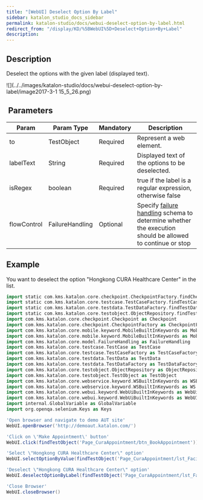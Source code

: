 ```yaml
---
title: "[WebUI] Deselect Option By Label" 
sidebar: katalon_studio_docs_sidebar
permalink: katalon-studio/docs/webui-deselect-option-by-label.html 
redirect_from: "/display/KD/%5BWebUI%5D+Deselect+Option+By+Label" 
description: 
---
```

Description
-----------

Deselect the options with the given label (displayed text).

![](../../images/katalon-studio/docs/webui-deselect-option-by-label/image2017-3-1 15_5_26.png)

 Parameters
-----------

| Param | Param Type | Mandatory | Description |
| --- | --- | --- | --- |
| to | TestObject | Required | Represent a web element. |
| labelText | String | Required | Displayed text of the options to be deselected. |
| isRegex | boolean | Required | true if the label is a regular expression, otherwise false |
| flowControl | FailureHandling | Optional | Specify [failure handling](/x/qAAM) schema to determine whether the execution should be allowed to continue or stop |

Example
-------

You want to deselect the option "Hongkong CURA Healthcare Center" in the list.

```groovy
import static com.kms.katalon.core.checkpoint.CheckpointFactory.findCheckpoint
import static com.kms.katalon.core.testcase.TestCaseFactory.findTestCase
import static com.kms.katalon.core.testdata.TestDataFactory.findTestData
import static com.kms.katalon.core.testobject.ObjectRepository.findTestObject
import com.kms.katalon.core.checkpoint.Checkpoint as Checkpoint
import com.kms.katalon.core.checkpoint.CheckpointFactory as CheckpointFactory
import com.kms.katalon.core.mobile.keyword.MobileBuiltInKeywords as MobileBuiltInKeywords
import com.kms.katalon.core.mobile.keyword.MobileBuiltInKeywords as Mobile
import com.kms.katalon.core.model.FailureHandling as FailureHandling
import com.kms.katalon.core.testcase.TestCase as TestCase
import com.kms.katalon.core.testcase.TestCaseFactory as TestCaseFactory
import com.kms.katalon.core.testdata.TestData as TestData
import com.kms.katalon.core.testdata.TestDataFactory as TestDataFactory
import com.kms.katalon.core.testobject.ObjectRepository as ObjectRepository
import com.kms.katalon.core.testobject.TestObject as TestObject
import com.kms.katalon.core.webservice.keyword.WSBuiltInKeywords as WSBuiltInKeywords
import com.kms.katalon.core.webservice.keyword.WSBuiltInKeywords as WS
import com.kms.katalon.core.webui.keyword.WebUiBuiltInKeywords as WebUiBuiltInKeywords
import com.kms.katalon.core.webui.keyword.WebUiBuiltInKeywords as WebUI
import internal.GlobalVariable as GlobalVariable
import org.openqa.selenium.Keys as Keys

'Open browser and navigate to demo AUT site'
WebUI.openBrowser('http://demoaut.katalon.com/')

'Click on \'Make Appointment\' button'
WebUI.click(findTestObject('Page_CuraAppointment/btn_BookAppointment'))

'Select \"Hongkong CURA Healthcare Center\" option'
WebUI.selectOptionByValue(findTestObject('Page_CuraAppointment/lst_Facility'), 'Hongkong CURA Healthcare Center', false)

'Deselect \"Hongkong CURA Healthcare Center\" option'
WebUI.deselectOptionByLabel(findTestObject('Page_CuraAppointment/lst_Facility'), 'Hongkong CURA Healthcare Center', false)

'Close Browser'
WebUI.closeBrowser()
```